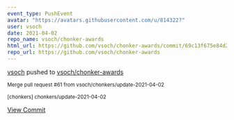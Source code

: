 ```yaml
---
event_type: PushEvent
avatar: "https://avatars.githubusercontent.com/u/814322?"
user: vsoch
date: 2021-04-02
repo_name: vsoch/chonker-awards
html_url: https://github.com/vsoch/chonker-awards/commit/69c13f675e84d2fa78f4c55285a4dc5d704a35ba
repo_url: https://github.com/vsoch/chonker-awards
---
```


<a href='https://github.com/vsoch' target='_blank'>vsoch</a> pushed to <a href='https://github.com/vsoch/chonker-awards' target='_blank'>vsoch/chonker-awards</a>

<small>Merge pull request #61 from vsoch/chonkers/update-2021-04-02

[chonkers] chonkers/update-2021-04-02</small>

<a href='https://github.com/vsoch/chonker-awards/commit/69c13f675e84d2fa78f4c55285a4dc5d704a35ba' target='_blank'>View Commit</a>